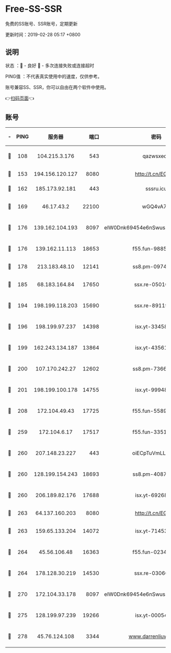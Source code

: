 # Free-SS-SSR

免费的SS账号、SSR账号，定期更新

更新时间：2019-02-28 05:17 +0800

## 说明

状态     ：🙂 - 良好 🙁 - 多次连接失败或连接超时

PING值   ：不代表真实使用中的速度，仅供参考。

账号兼容SS、SSR，你可以自由在两个软件中使用。

👉[扫码页面](https://liesauer.github.io/free-ss-ssr.github.io/)👈

## 账号

|-|PING|服务器|端口|密码|加密方式|区域|
|:----:|:----:|:-----:|-----:|:----:|:----:|:----:|
|🙂|108|104.215.3.176|543|qazwsxedc|aes-256-gcm|JP|
|🙂|153|194.156.120.127|8080|http://t.cn/EGJIyrl|rc4-md5|RU|
|🙂|162|185.173.92.181|443|sssru.icu|rc4-md5|RU|
|🙂|169|46.17.43.2|22100|wGQ4vA7D|aes-256-gcm|RU|
|🙂|176|139.162.104.193|8097|eIW0Dnk69454e6nSwuspv9DmS201tQ0D|aes-256-cfb|JP|
|🙂|176|139.162.11.113|18653|f55.fun-98859473|aes-256-cfb|SG|
|🙂|178|213.183.48.10|12141|ss8.pm-09745210|rc4-md5|RU|
|🙂|185|68.183.164.84|17650|ssx.re-05010862|aes-256-cfb|US|
|🙂|194|198.199.118.203|15690|ssx.re-89119109|aes-256-cfb|US|
|🙂|196|198.199.97.237|14398|isx.yt-33458385|aes-256-cfb|US|
|🙂|199|162.243.134.187|13864|isx.yt-43561347|aes-256-cfb|US|
|🙂|200|107.170.242.27|12602|ss8.pm-73663499|aes-256-cfb|US|
|🙂|201|198.199.100.178|14755|isx.yt-99948210|aes-256-cfb|US|
|🙂|208|172.104.49.43|17725|f55.fun-55891954|aes-256-cfb|SG|
|🙂|259|172.104.6.17|17517|f55.fun-33516465|aes-256-cfb|US|
|🙂|260|207.148.23.227|443|oiECpTuVmLLxk4Ts|aes-256-cfb|US|
|🙂|260|128.199.154.243|18693|ss8.pm-40874243|aes-256-cfb|SG|
|🙂|260|206.189.82.176|17688|isx.yt-69268692|aes-256-cfb|SG|
|🙂|263|64.137.160.203|8080|http://t.cn/EGJIyrl|rc4-md5|CA|
|🙂|263|159.65.133.204|14072|isx.yt-71453790|aes-256-cfb|SG|
|🙂|264|45.56.106.48|16363|f55.fun-02343512|aes-256-cfb|US|
|🙂|264|178.128.30.219|14530|ssx.re-03066448|aes-256-cfb|SG|
|🙂|270|172.104.33.178|8097|eIW0Dnk69454e6nSwuspv9DmS201tQ0D|aes-256-cfb|SG|
|🙂|275|128.199.97.239|19266|isx.yt-00054344|aes-256-cfb|SG|
|🙂|278|45.76.124.108|3344|www.darrenliuwei.com|aes-256-cfb|AU|
